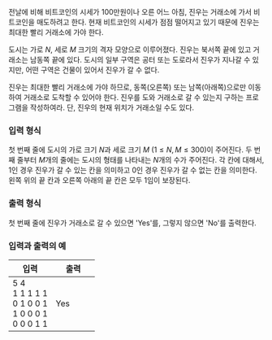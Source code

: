 전날에 비해 비트코인의 시세가 100만원이나 오른 어느 아침, 진우는 거래소에 가서 비트코인을 매도하려고 한다. 현재 비트코인의 시세가 점점 떨어지고 있기 때문에 진우는 최대한 빨리 거래소에 가야 한다.

도시는 가로 $N$, 세로 $M$ 크기의 격자 모양으로 이루어졌다. 진우는 북서쪽 끝에 있고 거래소는 남동쪽 끝에 있다. 도시의 일부 구역은 공터 또는 도로라서 진우가 지나갈 수 있지만, 어떤 구역은 건물이 있어서 진우가 갈 수 없다.

진우는 최대한 빨리 거래소에 가야 하므로, 동쪽(오른쪽) 또는 남쪽(아래쪽)으로만 이동하여 거래소로 도착할 수 있어야 한다. 진우를 도와 거래소로 갈 수 있는지 구하는 프로그램을 작성하여라. 단, 진우의 현재 위치가 거래소일 수도 있다.

### 입력 형식

첫 번째 줄에 도시의 가로 크기 $N$과 세로 크기 $M$ ($1 ≤ N, M ≤ 300$)이 주어진다.
두 번째 줄부터 $M$개의 줄에는 도시의 형태를 나타내는 $N$개의 수가 주어진다. 각 칸에 대해서, 1인 경우 진우가 갈 수 있는 칸을 의미하고 0인 경우 진우가 갈 수 없는 칸을 의미한다.
왼쪽 위의 끝 칸과 오른쪽 아래의 끝 칸은 모두 1임이 보장된다.

### 출력 형식

첫 번째 줄에 진우가 거래소로 갈 수 있으면 'Yes'를, 그렇지 않으면 'No'를 출력한다.

### 입력과 출력의 예

<table class='table table-bordered table-condensed'>
 <thead>
  <tr>
   <th style="width: 50%;">입력</th>
   <th style="width: 50%;">출력</th>
  </tr>
 </thead>
 <tbody>
  <tr>
   <td class="code-font">5 4<br>
1 1 1 1 1<br>
0 1 0 0 1<br>
1 0 0 0 1<br>
0 0 0 1 1<br>
   </td>
   <td class="code-font">Yes<br>
   </td>
  </tr>
 </tbody>
</table>
